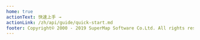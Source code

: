 ```yaml
---
home: true
actionText: 快速上手 →
actionLink: /zh/api/guide/quick-start.md
footer: Copyright© 2000 - 2019 SuperMap Software Co.Ltd. All rights reserved.
---
```

